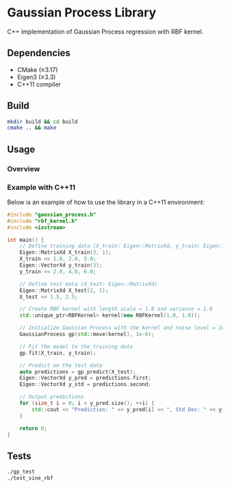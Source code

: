 # Gaussian Process Library

C++ implementation of Gaussian Process regression with RBF kernel.

## Dependencies

- CMake (≥3.17)
- Eigen3 (≥3.3)
- C++11 compiler

## Build

```bash
mkdir build && cd build
cmake .. && make
```

## Usage

### Overview

### Example with C++11

Below is an example of how to use the library in a C++11 environment:

```cpp
#include "gaussian_process.h"
#include "rbf_kernel.h"
#include <iostream>

int main() {
    // Define training data (X_train: Eigen::MatrixXd, y_train: Eigen::VectorXd)
    Eigen::MatrixXd X_train(3, 1);
    X_train << 1.0, 2.0, 3.0;
    Eigen::VectorXd y_train(3);
    y_train << 2.0, 4.0, 6.0;

    // Define test data (X_test: Eigen::MatrixXd)
    Eigen::MatrixXd X_test(2, 1);
    X_test << 1.5, 2.5;

    // Create RBF kernel with length scale = 1.0 and variance = 1.0
    std::unique_ptr<RBFKernel> kernel(new RBFKernel(1.0, 1.0));

    // Initialize Gaussian Process with the kernel and noise level = 1e-6
    GaussianProcess gp(std::move(kernel), 1e-6);

    // Fit the model to the training data
    gp.fit(X_train, y_train);

    // Predict on the test data
    auto predictions = gp.predict(X_test);
    Eigen::VectorXd y_pred = predictions.first;
    Eigen::VectorXd y_std = predictions.second;

    // Output predictions
    for (size_t i = 0; i < y_pred.size(); ++i) {
        std::cout << "Prediction: " << y_pred[i] << ", Std Dev: " << y_std[i] << std::endl;
    }

    return 0;
}
```

## Tests

```bash
./gp_test
./test_sine_rbf
```